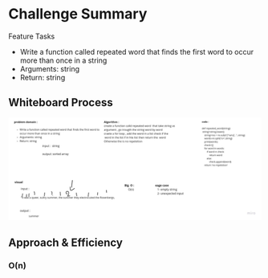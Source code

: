 # Challenge Summary
Feature Tasks
+ Write a function called repeated word that finds the first word to occur more than once in a string
+ Arguments: string
+ Return: string
## Whiteboard Process
![](assets/repeated_word.jpg)

## Approach & Efficiency
### O(n)
